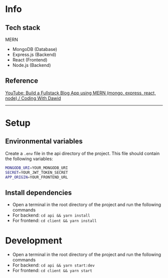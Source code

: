 # Info

## Tech stack

MERN

-   MongoDB (Database)
-   Express.js (Backend)
-   React (Frontend)
-   Node.js (Backend)

## Reference

[YouTube: Build a Fullstack Blog App using MERN (mongo, express, react, node) / Coding With Dawid](https://youtu.be/xKs2IZZya7c?si=cYPqS_3tcygt4G9C)

---

# Setup

## Environmental variables

Create a `.env` file in the api directory of the project. This file should contain the following variables:

```bash
MONGODB_URI=YOUR_MONGODB_URI
SECRET=YOUR_JWT_TOKEN_SECRET
APP_ORIGIN=YOUR_FRONTEND_URL
```

## Install dependencies

-   Open a terminal in the root directory of the project and run the following commands
-   For backend: `cd api && yarn install`
-   For frontend: `cd client && yarn install`

# Development

-   Open a terminal in the root directory of the project and run the following commands
-   For backend: `cd api && yarn start:dev`
-   For frontend: `cd client && yarn start`
